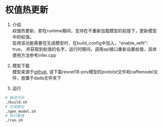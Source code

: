 # 权值热更新
1. 介绍   
权值热更新，即在runtime期间，支持在不重新加载模型的前提下，更新模型中的权值。   
启用该功能需要在生成模型时，在build_config中加入，"enable_refit": true， 并获取到权值的名字，运行时期间，调用api接口重新设置权值，具体使用方法参考infer.cpp

2. 模型下载   
模型来源于[github](https://github.com/soeaver/caffe-model), 请下载resnet18-priv模型的prototxt文件和caffemodel文件，放置于dada文件夹下

3. 运行
```bash
# 编译代码
./build.sh
# 生成模型
./gen_model.sh
# 执行推理
./run.sh
```
